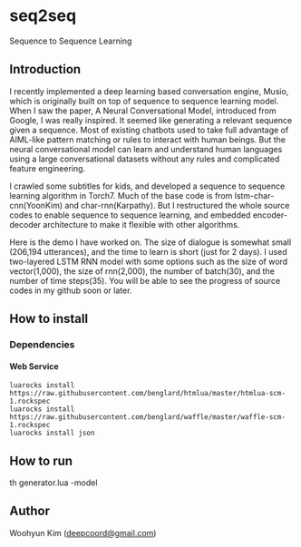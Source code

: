 # seq2seq
Sequence to Sequence Learning

## Introduction
I recently implemented a deep learning based conversation engine, Musio, which is originally built on top of sequence to sequence learning model. When I saw the paper, A Neural Conversational Model, introduced from Google, I was really inspired. It seemed like generating a relevant sequence given a sequence. Most of existing chatbots used to take full advantage of AIML-like pattern matching or rules to interact with human beings. But the neural conversational model can learn and understand human languages using a large conversational datasets without any rules and complicated feature engineering.

I crawled some subtitles for kids, and developed a sequence to sequence learning algorithm in Torch7. Much of the base code is from lstm-char-cnn(YoonKim) and char-rnn(Karpathy). But I restructured the whole source codes to enable sequence to sequence learning, and embedded encoder-decoder architecture to make it flexible with other algorithms.

Here is the demo I have worked on. The size of dialogue is somewhat small (206,194 utterances), and the time to learn is short (just for 2 days). I used two-layered LSTM RNN model with some options such as the size of word vector(1,000), the size of rnn(2,000), the number of batch(30), and the number of time steps(35). You will be able to see the progress of source codes in my github soon or later.


## How to install
### Dependencies
#### Web Service
```
luarocks install https://raw.githubusercontent.com/benglard/htmlua/master/htmlua-scm-1.rockspec
luarocks install https://raw.githubusercontent.com/benglard/waffle/master/waffle-scm-1.rockspec
luarocks install json
```

## How to run
th generator.lua -model <model>

## Author
Woohyun Kim (deepcoord@gmail.com)
